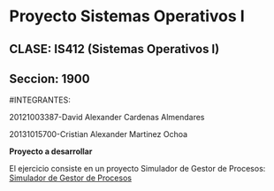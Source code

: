 Proyecto Sistemas Operativos I
===================

CLASE: IS412 (Sistemas Operativos I) 
------------------------------------------------

Seccion: 1900
-------------

#INTEGRANTES:

20121003387-David Alexander Cardenas Almendares

20131015700-Cristian Alexander Martinez Ochoa



**Proyecto a desarrollar**
  

El ejercicio consiste en un proyecto Simulador de Gestor de Procesos:  
[Simulador de Gestor de Procesos](https://github.com/AlxZeroX/SISTEMAS-OPERATIVOS-I-IS412-1900/blob/master/Simulador%20de%20Gestor%20de%20Procesos.pdf)
